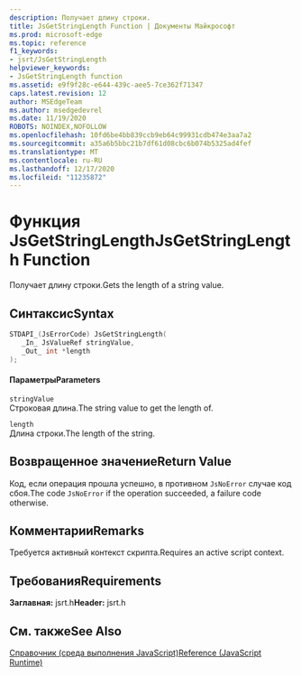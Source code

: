 ```yaml
---
description: Получает длину строки.
title: JsGetStringLength Function | Документы Майкрософт
ms.prod: microsoft-edge
ms.topic: reference
f1_keywords:
- jsrt/JsGetStringLength
helpviewer_keywords:
- JsGetStringLength function
ms.assetid: e9f9f28c-e644-439c-aee5-7ce362f71347
caps.latest.revision: 12
author: MSEdgeTeam
ms.author: msedgedevrel
ms.date: 11/19/2020
ROBOTS: NOINDEX,NOFOLLOW
ms.openlocfilehash: 10fd6be4bb839ccb9eb64c99931cdb474e3aa7a2
ms.sourcegitcommit: a35a6b5bbc21b7df61d08cbc6b074b5325ad4fef
ms.translationtype: MT
ms.contentlocale: ru-RU
ms.lasthandoff: 12/17/2020
ms.locfileid: "11235872"
---
```

# <span data-ttu-id="204b9-103">Функция JsGetStringLength</span><span class="sxs-lookup"><span data-stu-id="204b9-103">JsGetStringLength Function</span></span>

<span data-ttu-id="204b9-104">Получает длину строки.</span><span class="sxs-lookup"><span data-stu-id="204b9-104">Gets the length of a string value.</span></span>  
  
## <span data-ttu-id="204b9-105">Синтаксис</span><span class="sxs-lookup"><span data-stu-id="204b9-105">Syntax</span></span>  
  
```cpp  
STDAPI_(JsErrorCode) JsGetStringLength(  
   _In_ JsValueRef stringValue,  
   _Out_ int *length  
);  
```  
  
#### <span data-ttu-id="204b9-106">Параметры</span><span class="sxs-lookup"><span data-stu-id="204b9-106">Parameters</span></span>  
 `stringValue`  
 <span data-ttu-id="204b9-107">Строковая длина.</span><span class="sxs-lookup"><span data-stu-id="204b9-107">The string value to get the length of.</span></span>  
  
 `length`  
 <span data-ttu-id="204b9-108">Длина строки.</span><span class="sxs-lookup"><span data-stu-id="204b9-108">The length of the string.</span></span>  
  
## <span data-ttu-id="204b9-109">Возвращенное значение</span><span class="sxs-lookup"><span data-stu-id="204b9-109">Return Value</span></span>  
 <span data-ttu-id="204b9-110">Код, если операция прошла успешно, в противном `JsNoError` случае код сбоя.</span><span class="sxs-lookup"><span data-stu-id="204b9-110">The code `JsNoError` if the operation succeeded, a failure code otherwise.</span></span>  
  
## <span data-ttu-id="204b9-111">Комментарии</span><span class="sxs-lookup"><span data-stu-id="204b9-111">Remarks</span></span>  
 <span data-ttu-id="204b9-112">Требуется активный контекст скрипта.</span><span class="sxs-lookup"><span data-stu-id="204b9-112">Requires an active script context.</span></span>  
  
## <span data-ttu-id="204b9-113">Требования</span><span class="sxs-lookup"><span data-stu-id="204b9-113">Requirements</span></span>  
 <span data-ttu-id="204b9-114">**Заглавная:** jsrt.h</span><span class="sxs-lookup"><span data-stu-id="204b9-114">**Header:** jsrt.h</span></span>  
  
## <span data-ttu-id="204b9-115">См. также</span><span class="sxs-lookup"><span data-stu-id="204b9-115">See Also</span></span>  
 [<span data-ttu-id="204b9-116">Справочник (среда выполнения JavaScript)</span><span class="sxs-lookup"><span data-stu-id="204b9-116">Reference (JavaScript Runtime)</span></span>](../chakra-hosting/reference-javascript-runtime.md)
